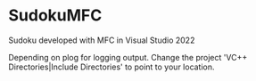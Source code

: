 # SudokuMFC
Sudoku developed with MFC in Visual Studio 2022

Depending on plog for logging output. Change the project 'VC++ Directories|Include Directories' to point to your location.
